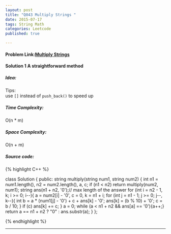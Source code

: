 ```yaml
---
layout: post
title: "Q043 Multiply Strings "
date: 2015-07-17
tags: String Math
categories: Leetcode
published: true

---
```

#### Problem Link:[Multiply Strings ](https://leetcode.com/problems/multiply-strings/) 

#### Solution 1 A straightforward method

##### Idea:

Tips:    
use `[]` instead of `push_back()` to speed up
   
##### Time Complexity:
O(n * m)

##### Space Complexity:
O(n + m)

##### Source code:
{% highlight C++ %}

class Solution {
public:
    string multiply(string num1, string num2) {
        int n1 = num1.length(), n2 = num2.length(), a, c;
        if (n1 < n2) return multiply(num2, num1);
        string ans(n1 + n2, '0');// max length of the answer
        for (int i = n2 - 1, k; i >= 0; i--){
            a = num2[i] - '0', c = 0, k = n1 + i;
            for (int j = n1 - 1; j >= 0; j--, k--){
                int b = a * (num1[j] - '0') + c + ans[k] - '0';
                ans[k] = (b % 10) + '0';
                c = b / 10;
            }
            if (c) ans[k] += c;
        }
        a = 0;
        while (a < n1 + n2 && ans[a] == '0'){a++;}
        return a == n1 + n2 ? "0" : ans.substr(a);
    }
};

{% endhighlight %}

---
